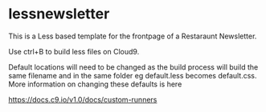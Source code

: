 # lessnewsletter

This is a Less based template for the frontpage of a 
Restaraunt Newsletter.

Use ctrl+B to build less files on Cloud9.

Default locations will need to be changed as the build process will
build the same filename and in the same folder eg default.less becomes
default.css. More information on changing these defaults is here

https://docs.c9.io/v1.0/docs/custom-runners
